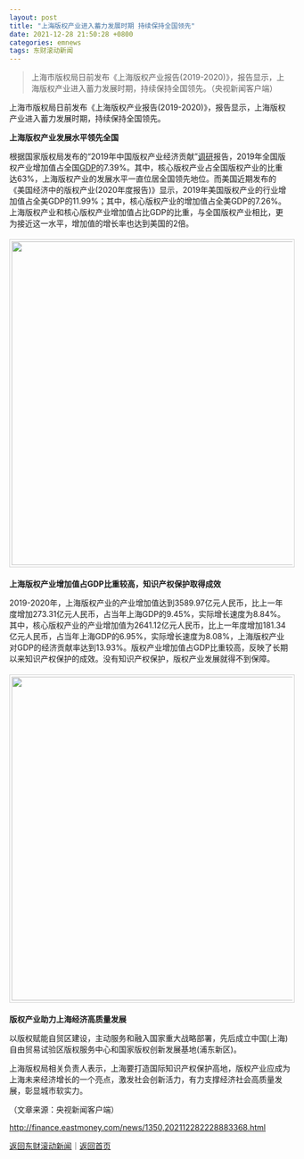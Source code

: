 ```yaml
---
layout: post
title: "上海版权产业进入蓄力发展时期 持续保持全国领先"
date: 2021-12-28 21:50:28 +0800
categories: emnews
tags: 东财滚动新闻
---
```

> 上海市版权局日前发布《上海版权产业报告(2019-2020)》，报告显示，上海版权产业进入蓄力发展时期，持续保持全国领先。（央视新闻客户端）

<p>上海市版权局日前发布《上海版权产业报告(2019-2020)》，报告显示，上海版权产业进入蓄力发展时期，持续保持全国领先。</p>
 <p><strong>上海版权产业发展水平领先全国</strong></p>
 <p>根据国家版权局发布的“2019年中国版权产业经济贡献”<span id="Info.3274"><a href="http://data.eastmoney.com/jgdy/" class="infokey">调研</a></span>报告，2019年全国版权产业增加值占全国<span id="Info.342"><a href="http://data.eastmoney.com/cjsj/gdp.html" class="infokey">GDP</a></span>的7.39%。其中，核心版权产业占全国版权产业的比重达63%，上海版权产业的发展水平一直位居全国领先地位。而美国近期发布的《美国经济中的版权产业(2020年度报告)》显示，2019年美国版权产业的行业增加值占全美GDP的11.99%；其中，核心版权产业的增加值占全美GDP的7.26%。上海版权产业和核心版权产业增加值占比GDP的比重，与全国版权产业相比，更为接近这一水平，增加值的增长率也达到美国的2倍。</p>
 <center><img src="https://dfscdn.dfcfw.com/download/D25439514637743597652.jpg" width="580" emheight="248" style="border:#d1d1d1 1px solid;padding:3px;margin:5px 0;" /></center>
 <p><strong>上海版权产业增加值占GDP比重较高，知识产权保护取得成效</strong></p>
 <p>2019-2020年，上海版权产业的产业增加值达到3589.97亿元人民币，比上一年度增加273.31亿元人民币，占当年上海GDP的9.45%，实际增长速度为8.84%。其中，核心版权产业的产业增加值为2641.12亿元人民币，比上一年度增加181.34亿元人民币，占当年上海GDP的6.95%，实际增长速度为8.08%，上海版权产业对GDP的经济贡献率达到13.93%。版权产业增加值占GDP比重较高，反映了长期以来知识产权保护的成效。没有知识产权保护，版权产业发展就得不到保障。</p>
 <center><img src="https://dfscdn.dfcfw.com/download/D25230859468656882474.jpg" width="580" emheight="320" style="border:#d1d1d1 1px solid;padding:3px;margin:5px 0;" /></center>
 <p><strong>版权产业助力上海经济高质量发展</strong></p>
 <p>以版权赋能自贸区建设，主动服务和融入国家重大战略部署，先后成立中国(上海)自由贸易试验区版权服务中心和国家版权创新发展基地(浦东新区)。</p>
 <p>上海版权局相关负责人表示，上海要打造国际知识产权保护高地，版权产业应成为上海未来经济增长的一个亮点，激发社会创新活力，有力支撑经济社会高质量发展，彰显城市软实力。</p><p class="em_media">（文章来源：央视新闻客户端）</p>

<http://finance.eastmoney.com/news/1350,202112282228883368.html>

[返回东财滚动新闻](//finews.withounder.com/emnews/)｜[返回首页](//finews.withounder.com/)